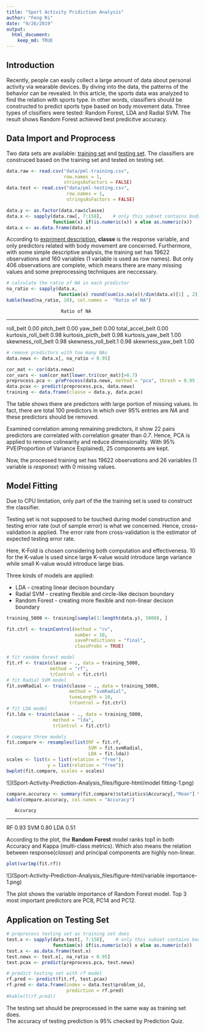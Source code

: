 ```yaml
---
title: "Sport Activity Pridiction Analysis"
author: "Feng Ri"
date: "9/26/2019"
output: 
  html_document:
    keep_md: TRUE
---
```



## Introduction
Recently, people can easily collect a large amount of data about personal activity via wearable devices. By diving into the data, the patterns of the behavior can be revealed. In this article, the sports data was analyzed to find the relation with sports type. In other words, classifiers should be constructed to predict sports type based on body movement data. Three types of clssifiers were tested: Random Forest, LDA and Radial SVM. The result shows Random Forest achieved best predicitve accuracy.

## Data Import and Proprocess
Two data sets are available: [training set](https://d396qusza40orc.cloudfront.net/predmachlearn/pml-training.csv) and [testing set](https://d396qusza40orc.cloudfront.net/predmachlearn/pml-testing.csv). The classifiers are construced based on the training set and tested on testing set.


```r
data.raw <- read.csv("data/pml-training.csv", 
                     row.names = 1,
                     stringsAsFactors = FALSE)
data.test <- read.csv("data/pml-testing.csv",
                      row.names = 1,
                      stringsAsFactors = FALSE)

data.y <- as.factor(data.raw$classe)
data.x <- sapply(data.raw[, 7:158],    # only this subset contains body movement data 
                 function(x) if(is.numeric(x)) x else as.numeric(x))
data.x <- as.data.frame(data.x)
```

According to [expriment description](http://web.archive.org/web/20161224072740/http:/groupware.les.inf.puc-rio.br/har), **classe** is the response variable, and only predictors related with body movement are concerned. Furthermore, with some simple descriptive analysis, the training set has 19622 observations and 160 variables (1 variable is used as row names). But only 406 observations are complete, which means there are many missing values and some preprocessing techniques are neccessary.


```r
# calculate the ratio of NA in each predictor
na_ratio <- sapply(data.x, 
                   function(x) round(sum(is.na(x))/dim(data.x)[1] , 2))
kable(head(na_ratio, 10), col.names =  "Ratio of NA")
```

                        Ratio of NA
---------------------  ------------
roll_belt                      0.00
pitch_belt                     0.00
yaw_belt                       0.00
total_accel_belt               0.00
kurtosis_roll_belt             0.98
kurtosis_picth_belt            0.98
kurtosis_yaw_belt              1.00
skewness_roll_belt             0.98
skewness_roll_belt.1           0.98
skewness_yaw_belt              1.00

```r
# remove predictors with too many NAs
data.newx <- data.x[, na_ratio < 0.95]

cor_mat <- cor(data.newx)
cor_vars <- sum(cor_mat[lower.tri(cor_mat)]>0.7)
preprocess.pca <- preProcess(data.newx, method = "pca", thresh = 0.95 )
data.pcax <- predict(preprocess.pca, data.newx)
training <- data.frame(classe = data.y, data.pcax)
```

The table shows there are predictors with large portion of missing values. In fact, there are total 100 predictors in which over 95% entries are _NA_ and these predictors should be removed.  

Examined correlation among remaining predictors, it show 22 pairs predictors are correlated with correlation greater than _0.7_. Hence, PCA is applied to remove colinearity and reduce dimensionality. With 95% PVE(Proportion of Variance Explained), 25 components are kept.  

Now, the processed training set has 19622 observations and 26 variables (1 variable is _response_) with 0 missing values.

## Model Fitting
Due to CPU limitation, only part of the the training set is used to construct the classifier.
  
Testing set is not supposed to be touched during model construction and testing error rate (out of sample error) is what we concerned. Hence, cross-validation is applied. The error rate from cross-validation is the estimator of expected testing error rate.
  
Here, K-Fold is chosen considering both computation and effectiveness. 10 for the K-value is used since large K-value would introduce large variance while small K-value would introduce large bias.
  
Three kinds of models are applied:  
* LDA - creating linear decison boundary  
* Radial SVM - creating flexible and circle-like decison boundary  
* Random Forest - creating more flexible and non-linear decison boundary  


```r
training_5000 <- training[sample(1:length(data.y), 5000), ]

fit.ctrl <- trainControl(method = "cv",
                         number = 10,
                         savePredictions = "final",
                         classProbs = TRUE)

# fit random forest model
fit.rf <- train(classe ~ ., data = training_5000, 
                method = "rf", 
                trControl = fit.ctrl)
# fit Radial SVM model
fit.svmRadial <- train(classe ~ ., data = training_5000,
                       method = "svmRadial",
                       tuneLength = 10,
                       trControl = fit.ctrl)
# fit LDA model
fit.lda <- train(classe ~ ., data = training_5000,
                 method = "lda",
                 trControl = fit.ctrl)

# compare three models
fit.compare <- resamples(list(RF = fit.rf,
                              SVM = fit.svmRadial,
                              LDA = fit.lda))
scales <- list(x = list(relation = "free"),
               y = list(relation = "free"))
bwplot(fit.compare, scales = scales)
```

![](Sport-Activity-Prediction-Analysis_files/figure-html/model fitting-1.png)<!-- -->

```r
compare.accuracy <- summary(fit.compare)$statistics$Accuracy[,"Mean"] %>% round(digits = 2)
kable(compare.accuracy, col.names = "Accuracy")
```

       Accuracy
----  ---------
RF         0.93
SVM        0.80
LDA        0.51
  
According to the plot, the **Random Forest** model ranks top1 in both Accuracy and Kappa (multi-class metrics). Which also means the relation between response(_classe_) and principal components are highly non-linear.  


```r
plot(varImp(fit.rf))
```

![](Sport-Activity-Prediction-Analysis_files/figure-html/variable importance-1.png)<!-- -->
  

The plot shows the variable importance of Random Forest model. Top 3 most important predictors are PC8, PC14 and PC12.

## Application on Testing Set

```r
# preprocess testing set as training set does
test.x <- sapply(data.test[, 7:158],    # only this subset contains body movement data 
                 function(x) if(is.numeric(x)) x else as.numeric(x))
test.x <- as.data.frame(test.x)
test.newx <- test.x[, na_ratio < 0.95]
test.pcax <- predict(preprocess.pca, test.newx)

# predict testing set with rf model
rf.pred <- predict(fit.rf, test.pcax)
rf.pred <- data.frame(index = data.test$problem_id,
                      prediction = rf.pred)
#kable(t(rf.pred))
```
  
The testing set should be preprocessed in the same way as training set does.  
The accuracy of testing prediction is 95% checked by Prediction Quiz.






